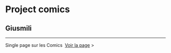 # Project comics
## Giusmili
---
Single page sur les Comics&nbsp;
[Voir la page](https://samalairbien.github.io/Comics-Justice_League/) &gt;
